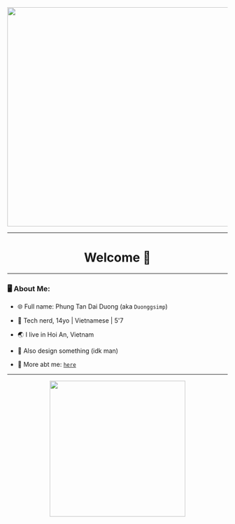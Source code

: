 <div align="center">
  <img src="https://th.bing.com/th/id/R.6dbf3c6509b3510a1f32a1e736946269?rik=gLqYov0j3enyUA&pid=ImgRaw&r=0" width="1400" height="500"/>
</div>

---
# <h1 align=center>  Welcome 👋
---
### 🖥 About Me:
- 🌐 Full name: Phung Tan Dai Duong (aka `Duonggsimp`) 

- 🤖 Tech nerd, 14yo | Vietnamese | 5'7

- 🌏 I live in Hoi An, Vietnam

- 📐 Also design something (idk man)

- 🌟 More abt me: [`here`](https://duongsimp.carrd.co/)
---
<p align="center" >
  
  <img height="310" src="https://github-readme-streak-stats.herokuapp.com?user=Duonggsimp&hide_border=true&theme=dracula&border_radius=5&date_format=M%20j%5B%2C%20Y%5D">
</p>



